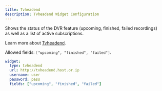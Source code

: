 ```yaml
---
title: Tvheadend
description: Tvheadend Widget Configuration
---
```


Shows the status of the DVR feature (upcoming, finished, failed recordings) as well as a list of active subscriptions.

Learn more about [Tvheadend](https://tvheadend.org/).

Allowed fields: `["upcoming", "finished", "failed"]`.

```yaml
widget:
  type: tvheadend
  url: http://tvheadend.host.or.ip
  username: user
  password: pass
  fields: ["upcoming", "finished", "failed"]
```
